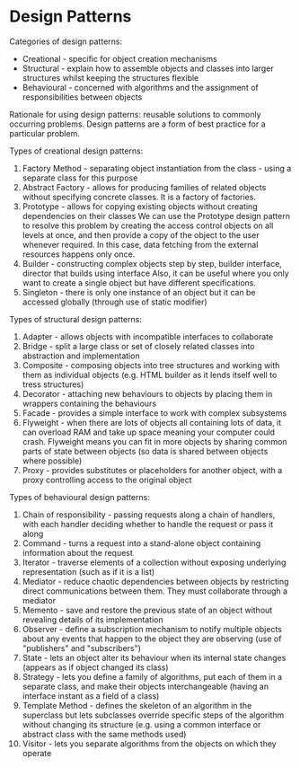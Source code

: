 # Design Patterns

Categories of design patterns:
- Creational - specific for object creation mechanisms
- Structural - explain how to assemble objects and classes into larger structures whilst keeping the structures flexible
- Behavioural - concerned with algorithms and the assignment of responsibilities between objects

Rationale for using design patterns: reusable solutions to commonly occurring problems. Design patterns are a form of
best practice for a particular problem.

Types of creational design patterns:

1. Factory Method - separating object instantiation from the class - using a separate class for this purpose
2. Abstract Factory - allows for producing families of related objects without specifying concrete classes. It is a
   factory of factories.
3. Prototype - allows for copying existing objects without creating dependencies on their classes
   We can use the Prototype design pattern to resolve this problem by creating the access control objects on all levels at
   once, and then provide a copy of the object to the user whenever required. In this case, data fetching from the external
   resources happens only once.
4. Builder - constructing complex objects step by step, builder interface, director that builds using interface
   Also, it can be useful where you only want to create a single object but have different specifications.
5. Singleton - there is only one instance of an object but it can be accessed globally (through use of static modifier)

Types of structural design patterns:

1. Adapter - allows objects with incompatible interfaces to collaborate
2. Bridge - split a large class or set of closely related classes into abstraction and implementation
3. Composite - composing objects into tree structures and working with them as individual objects (e.g. HTML builder
   as it lends itself well to tress structures)
4. Decorator - attaching new behaviours to objects by placing them in wrappers containing the behaviours
5. Facade - provides a simple interface to work with complex subsystems
6. Flyweight - when there are lots of objects all containing lots of data, it can overload RAM and take up space
   meaning your computer could crash. Flyweight means you can fit in more objects by sharing common parts of state
   between objects (so data is shared between objects where possible)
7. Proxy - provides substitutes or placeholders for another object, with a proxy controlling access to the original
   object

Types of behavioural design patterns:

1. Chain of responsibility - passing requests along a chain of handlers, with each handler deciding whether to handle
   the request or pass it along
2. Command - turns a request into a stand-alone object containing information about the request
3. Iterator - traverse elements of a collection without exposing underlying representation (such as if it is a list)
4. Mediator - reduce chaotic dependencies between objects by restricting direct communications between them. They must
   collaborate through a mediator
5. Memento - save and restore the previous state of an object without revealing details of its implementation
6. Observer - define a subscription mechanism to notify multiple objects about any events that happen to the object
   they are observing
   (use of "publishers" and "subscribers")
7. State - lets an object alter its behaviour when its internal state changes (appears as if object changed its class)
8. Strategy - lets you define a family of algorithms, put each of them in a separate class, and make their objects
   interchangeable
   (having an interface instant as a field of a class)
9. Template Method - defines the skeleton of an algorithm in the superclass but lets subclasses override specific steps
   of the algorithm without changing its structure (e.g. using a common interface or abstract class with the same
   methods used)
10. Visitor - lets you separate algorithms from the objects on which they operate
